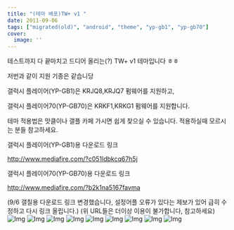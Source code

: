 ```yaml
---
title: "(테마 배포)TW+ v1 "
date: 2011-09-06
tags: ["migrated(old)", "android", "theme", "yp-gb1", "yp-gb70"]
cover:
  image: ''
---
```

테스트까지 다 끝마치고 드디어 올리는(?)
TW+ v1 테마입니다 ㅎㅎ

저번과 같이 지원 기종은 같습니당

갤럭시 플레이어(YP-GB1)은
KRJQ8,KRJQ7 펌웨어를 지원하고,

갤럭시 플레이어70(YP-GB70)은
KRKF1,KRKG1 펌웨어를 지원합니다.

테마 적용법은 맛클이나 갤플 카페 가시면 쉽게 찾으실 수 있습니다.
적용하실때 모르시는 분들 참고하세요.

갤럭시 플레이어(YP-GB1)용 다운로드 링크

http://www.mediafire.com/?c051ldbkcq67h5j

갤럭시 플레이어70(YP-GB70)용 다운로드 링크

http://www.mediafire.com/?b2k1na5167favma

(9/6 갤칠용 다운로드 링크 변경했습니다,
설정어플 오류가 있다는 제보가 있어 급히 수정하고 다시 링크 올립니다.)
(위 URL들은 더이상 이용이 불가합니다, 참고하세요)
![Img](https://sukso96100.github.io/blogimgs/SC20110905-235139.png)
![Img](https://sukso96100.github.io/blogimgs/SC20110905-235150.png)
![Img](https://sukso96100.github.io/blogimgs/SC20110905-235317.png)
![Img](https://sukso96100.github.io/blogimgs/SC20110905-235346.png)
![Img](https://sukso96100.github.io/blogimgs/SC20110905-235430.png)
![Img](https://sukso96100.github.io/blogimgs/SC20110905-235445.png)
![Img](https://sukso96100.github.io/blogimgs/SC20110906-000049.png)
![Img](https://sukso96100.github.io/blogimgs/SC20110906-000228.png)
![Img](https://sukso96100.github.io/blogimgs/SC20110906-000342.png)
